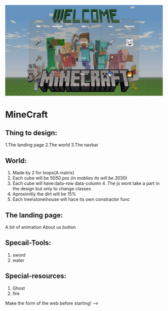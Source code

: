 ![pic of start game](https://github.com/kobiwolf/Appleseeds-weekend-assignments/blob/master/minecraft/img/afterwelcomepage.png)

# MineCraft

## Thing to design:
1.The landing page
2.The world
3.The navbar

## World:
1. Made by 2 for loops(A matrix)
2. Each cube will be 50*50 pxs (in moblies its will be 30*30)
3. Each cube will have:data-row data-column
4 .The js wont take a part in the design but only to change classes
5. Aproximitly the dirt will be 15%
6. Each tree\stone\house will hace its own constractor func

## The landing page:
A bit of animation
About us button

## Specail-Tools:
1. sword
2. water

## Special-resources:
1. Ghost
2. fire

Make the form of the web before starting! -->

